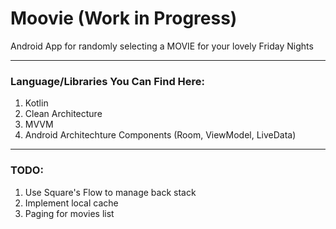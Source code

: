 # Moovie (Work in Progress)
Android App for randomly selecting a MOVIE for your lovely Friday Nights

---

### Language/Libraries You Can Find Here:
1. Kotlin
2. Clean Architecture
3. MVVM
4. Android Architechture Components (Room, ViewModel, LiveData)

---

### TODO:
1. Use Square's Flow to manage back stack
2. Implement local cache
3. Paging for movies list
